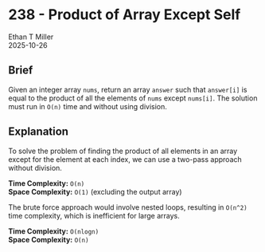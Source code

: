# 238 - Product of Array Except Self

Ethan T Miller  
2025-10-26  

## Brief
Given an integer array `nums`, return an array `answer` such that `answer[i]` is equal to the product of all the elements of `nums` except `nums[i]`. The solution must run in `O(n)` time and without using division.

## Explanation
To solve the problem of finding the product of all elements in an array except for the element at each index, we can use a two-pass approach without division.

**Time Complexity:** `O(n)`  
**Space Complexity:** `O(1)` (excluding the output array)

The brute force approach would involve nested loops, resulting in `O(n^2)` time complexity, which is inefficient for large arrays.

**Time Complexity:** `O(nlogn)`  
**Space Complexity:** `O(n)`